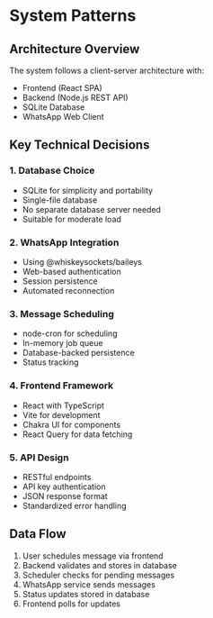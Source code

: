# System Patterns

## Architecture Overview
The system follows a client-server architecture with:
- Frontend (React SPA)
- Backend (Node.js REST API)
- SQLite Database
- WhatsApp Web Client

## Key Technical Decisions

### 1. Database Choice
- SQLite for simplicity and portability
- Single-file database
- No separate database server needed
- Suitable for moderate load

### 2. WhatsApp Integration
- Using @whiskeysockets/baileys
- Web-based authentication
- Session persistence
- Automated reconnection

### 3. Message Scheduling
- node-cron for scheduling
- In-memory job queue
- Database-backed persistence
- Status tracking

### 4. Frontend Framework
- React with TypeScript
- Vite for development
- Chakra UI for components
- React Query for data fetching

### 5. API Design
- RESTful endpoints
- API key authentication
- JSON response format
- Standardized error handling

## Data Flow
1. User schedules message via frontend
2. Backend validates and stores in database
3. Scheduler checks for pending messages
4. WhatsApp service sends messages
5. Status updates stored in database
6. Frontend polls for updates 